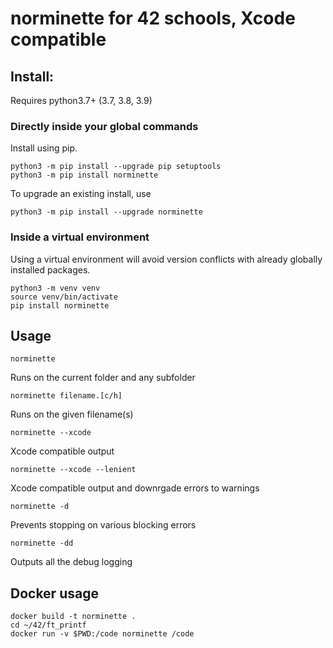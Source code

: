 # norminette for 42 schools, Xcode compatible

## Install:

Requires python3.7+ (3.7, 3.8, 3.9)

### Directly inside your global commands

Install using pip.
```shell
python3 -m pip install --upgrade pip setuptools
python3 -m pip install norminette
```

To upgrade an existing install, use
```shell
python3 -m pip install --upgrade norminette
```

### Inside a virtual environment

Using a virtual environment will avoid version conflicts with already globally installed packages.

```shell
python3 -m venv venv
source venv/bin/activate
pip install norminette
```

## Usage

```
norminette
```
Runs on the current folder and any subfolder

```
norminette filename.[c/h]
```
Runs on the given filename(s)

```
norminette --xcode
```
Xcode compatible output

```
norminette --xcode --lenient
```
Xcode compatible output and downrgade errors to warnings

```
norminette -d
```
Prevents stopping on various blocking errors

```
norminette -dd
```
Outputs all the debug logging

## Docker usage

```
docker build -t norminette .
cd ~/42/ft_printf
docker run -v $PWD:/code norminette /code
```
